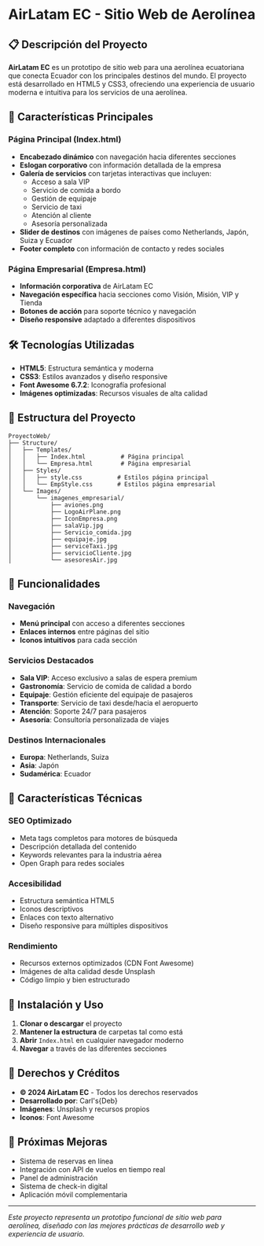 # AirLatam EC - Sitio Web de Aerolínea

## 📋 Descripción del Proyecto

**AirLatam EC** es un prototipo de sitio web para una aerolínea ecuatoriana que conecta Ecuador con los principales destinos del mundo. El proyecto está desarrollado en HTML5 y CSS3, ofreciendo una experiencia de usuario moderna e intuitiva para los servicios de una aerolínea.

## 🌟 Características Principales

### Página Principal (Index.html)

- **Encabezado dinámico** con navegación hacia diferentes secciones
- **Eslogan corporativo** con información detallada de la empresa
- **Galería de servicios** con tarjetas interactivas que incluyen:
  - Acceso a sala VIP
  - Servicio de comida a bordo
  - Gestión de equipaje
  - Servicio de taxi
  - Atención al cliente
  - Asesoría personalizada
- **Slider de destinos** con imágenes de países como Netherlands, Japón, Suiza y Ecuador
- **Footer completo** con información de contacto y redes sociales

### Página Empresarial (Empresa.html)

- **Información corporativa** de AirLatam EC
- **Navegación específica** hacia secciones como Visión, Misión, VIP y Tienda
- **Botones de acción** para soporte técnico y navegación
- **Diseño responsive** adaptado a diferentes dispositivos

## 🛠️ Tecnologías Utilizadas

- **HTML5**: Estructura semántica y moderna
- **CSS3**: Estilos avanzados y diseño responsive
- **Font Awesome 6.7.2**: Iconografía profesional
- **Imágenes optimizadas**: Recursos visuales de alta calidad

## 📁 Estructura del Proyecto

```
ProyectoWeb/
├── Structure/
│   ├── Templates/
│   │   ├── Index.html          # Página principal
│   │   └── Empresa.html        # Página empresarial
│   ├── Styles/
│   │   ├── style.css          # Estilos página principal
│   │   └── EmpStyle.css       # Estilos página empresarial
│   └── Images/
│       └── imagenes_empresarial/
│           ├── aviones.png
│           ├── LogoAirPlane.png
│           ├── IconEmpresa.png
│           ├── salaVip.jpg
│           ├── Servicio_comida.jpg
│           ├── equipaje.jpg
│           ├── serviceTaxi.jpg
│           ├── servicioCliente.jpg
│           └── asesoresAir.jpg
```

## 🎯 Funcionalidades

### Navegación

- **Menú principal** con acceso a diferentes secciones
- **Enlaces internos** entre páginas del sitio
- **Iconos intuitivos** para cada sección

### Servicios Destacados

- **Sala VIP**: Acceso exclusivo a salas de espera premium
- **Gastronomía**: Servicio de comida de calidad a bordo
- **Equipaje**: Gestión eficiente del equipaje de pasajeros
- **Transporte**: Servicio de taxi desde/hacia el aeropuerto
- **Atención**: Soporte 24/7 para pasajeros
- **Asesoría**: Consultoría personalizada de viajes

### Destinos Internacionales

- **Europa**: Netherlands, Suiza
- **Asia**: Japón
- **Sudamérica**: Ecuador

## 📱 Características Técnicas

### SEO Optimizado

- Meta tags completos para motores de búsqueda
- Descripción detallada del contenido
- Keywords relevantes para la industria aérea
- Open Graph para redes sociales

### Accesibilidad

- Estructura semántica HTML5
- Iconos descriptivos
- Enlaces con texto alternativo
- Diseño responsive para múltiples dispositivos

### Rendimiento

- Recursos externos optimizados (CDN Font Awesome)
- Imágenes de alta calidad desde Unsplash
- Código limpio y bien estructurado

## 🚀 Instalación y Uso

1. **Clonar o descargar** el proyecto
2. **Mantener la estructura** de carpetas tal como está
3. **Abrir** `Index.html` en cualquier navegador moderno
4. **Navegar** a través de las diferentes secciones

## 📄 Derechos y Créditos

- **© 2024 AirLatam EC** - Todos los derechos reservados
- **Desarrollado por**: Carl's{Deb}
- **Imágenes**: Unsplash y recursos propios
- **Iconos**: Font Awesome

## 🔮 Próximas Mejoras

- Sistema de reservas en línea
- Integración con API de vuelos en tiempo real
- Panel de administración
- Sistema de check-in digital
- Aplicación móvil complementaria

---

_Este proyecto representa un prototipo funcional de sitio web para aerolínea, diseñado con las mejores prácticas de desarrollo web y experiencia de usuario._


